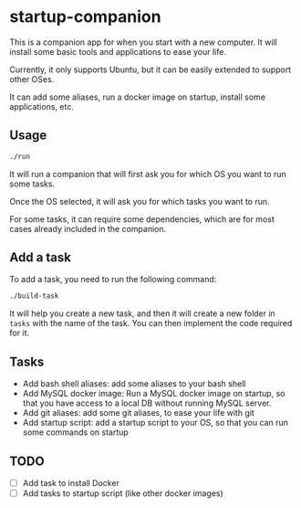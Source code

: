 # startup-companion

This is a companion app for when you start with a new computer. It will install some basic tools and applications to ease your life.

Currently, it only supports Ubuntu, but it can be easily extended to support other OSes.

It can add some aliases, run a docker image on startup, install some applications, etc.

## Usage

```bash
./run
```

It will run a companion that will first ask you for which OS you want to run some tasks.

Once the OS selected, it will ask you for which tasks you want to run.

For some tasks, it can require some dependencies, which are for most cases already included in the companion.

## Add a task

To add a task, you need to run the following command:

```bash
./build-task
```

It will help you create a new task, and then it will create a new folder in `tasks` with the name of the task. You can then implement the code required for it.

## Tasks

- Add bash shell aliases: add some aliases to your bash shell
- Add MySQL docker image: Run a MySQL docker image on startup, so that you have access to a local DB without running MySQL server.
- Add git aliases: add some git aliases, to ease your life with git
- Add startup script: add a startup script to your OS, so that you can run some commands on startup

## TODO
- [ ] Add task to install Docker
- [ ] Add tasks to startup script (like other docker images)
